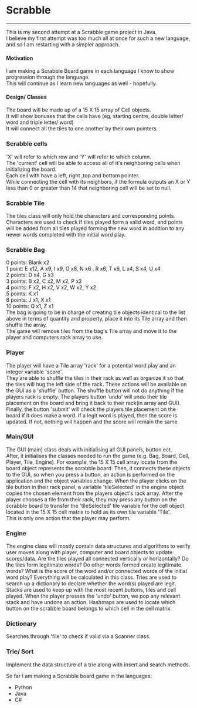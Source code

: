 # Scrabble

---
This is my second attempt at a Scrabble game project in Java.
<br>I believe my first attempt was too much all at once for such a new language, 
and so I am restarting with a simpler approach.
#### Motivation
I am making a Scrabble Board game in each language I know to show progression through the language.
<br>This will continue as I learn new languages as well - hopefully.
#### Design/ Classes
The board will be made up of a 15 X 15 array of Cell objects.
<br> It will show bonuses that the cells have (eg, starting centre, double letter/ word and triple letter/ word)
<br> It will connect all the tiles to one another by their own pointers.
### Scrabble cells
'X' will refer to which row and 'Y' will refer to which column.
<br>The 'current' cell will be able to access all of it's neighboring cells when initializing the board.
<br>Each cell with have a left, right ,top and bottom pointer.
<br>While connecting the cell with its neighbors, if the formula outputs an X or Y less than 0 or greater than 14 that
neighboring cell will be set to null.
### Scrabble Tile
The tiles class will only hold the characters and corresponding points.
<br>Characters are used to check if tiles played form a valid word,
and points will be added from all tiles played forming the new word in addition to any newer
words completed with the initial word play.
### Scrabble Bag
0 points: Blank x2
<br>1 point: E x12, A x9, I x9, O x8, N x6 , R x6, T x6, L x4, S x4, U x4
<br>2 points: D x4, G x3
<br>3 points: B x2, C x2, M x2, P x2
<br>4 points: F x2, H x2, V x2, W x2, Y x2
<br>5 points: K x1
<br>8 points: J x1, X x1
<br>10 points: Q x1, Z x1
<br> The bag is going to be in charge of creating tile objects identical to the list above in terms of
quantity and property, place it into its Tile array and then shuffle the array.
<br>The game will remove tiles from the bag's Tile array and move it to the player and computers rack array to use.
### Player
The player will have a Tile array 'rack' for a potential word play and an integer variable 'score'.
<br>They are able to shuffle the tiles in their rack as well as organize it so that the tiles will hug the left side of the rack.
These actions will be available on the GUI as a 'shuffle' button. The shuffle button will not do anything if the players rack is empty.
The players button 'undo' will undo their tile placement on the board and bring it back to their rack(in array and GUI).
<br>Finally, the button 'submit' will check the players tile placement on the board if it does make a word. If a legit word is played, then the score is updated. 
If not, nothing will happen and the score will remain the same.
### Main/GUI
The GUI (main) class deals with initialising all GUI panels, button ect. 
<br>After, it initialises  the classes needed to run the game (e.g. Bag, Board, Cell, Player, Tile, Engine).
For example, the 15 X 15 cell array locate from the board object represents the scrabble board. Then, it connects these objects to the GUI,
so when you press a button, an action is performed on the application and the object variables change.
When the player clicks on the tile button in their rack panel, a variable 'tileSelected' in the engine object copies
the chosen element from the players object's rack array. After the player chooses a tile from their rack,
they may press any button on the scrabble board to transfer the 'tileSelected' tile variable for the cell object located
in the 15 X 15 cell matrix to hold as its own tile variable 'Tile'.
<br>This is only one action that the player may perform.
### Engine
The engine class will mostly contain data structures and algorithms to verify user moves along with player, computer and board objects to update scores/data.
Are the tiles played all connected vertically or horizontally? Do the tiles form legitimate words? Do other words formed
create legitimate words? What is the score of the word and/or connected words of the initial word play? Everything will be calculated in this class.
Tries are used to search up a dictionary to declare whether the word(s) played are legit. Stacks are used to keep
up with the most recent buttons, tiles and cell played. When the player presses the 'undo' button, we pop any relevant stack and have undone
an action. Hashmaps are used to locate which button on the scrabble board belongs to which cell in the cell matrix.
### Dictionary
Searches through 'file' to check if valid via a Scanner class.
### Trie/ Sort
Implement the data structure of a trie along with insert and search methods.

So far I am making a Scrabble board game in the languages:
- Python
- Java
- C#
